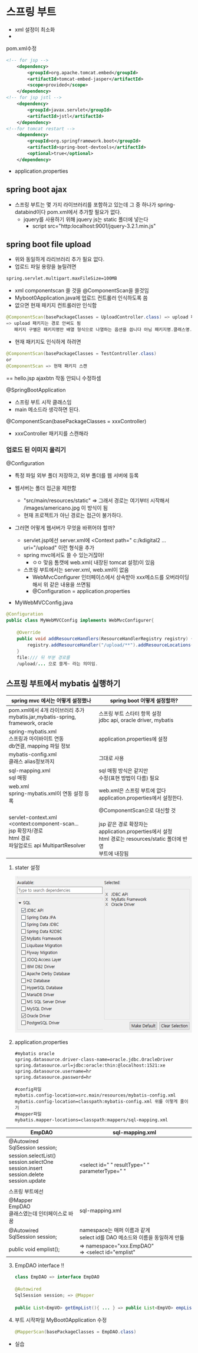 # 스프링 부트

* xml 설정이 최소화
* 

pom.xml수정

```xml
<!-- for jsp -->
	<dependency>
        <groupId>org.apache.tomcat.embed</groupId>
        <artifactId>tomcat-embed-jasper</artifactId>
        <scope>provided</scope>
    </dependency>
<!-- for jsp jstl -->
    <dependency>
        <groupId>javax.servlet</groupId>
        <artifactId>jstl</artifactId>
    </dependency>
<!--for tomcat restart -->
	<dependency>
        <groupId>org.springframework.boot</groupId>
        <artifactId>spring-boot-devtools</artifactId>
        <optional>true</optional>
	</dependency>

```

* application.properties



## spring boot ajax

* 스프링 부트는 몇 가지 라이브러리를 포함하고 있는데 그 중 하나가 spring-databind이다 pom.xml에서 추가할 필요가 없다.
  * jquery를 사용하기 위해 jquery js는 static 폴더에 넣는다
    * script src="http:localhost:9001/jquery-3.2.1.min.js"

## spring boot file upload

* 위와 동일하게 라리브러리 추가 필요 없다.
* 업로드 파일 용량을 늘릴려면

```xml
spring.servlet.multipart.maxFileSize=100MB
```

* xml componentscan 쓸 것을 @ComponentScan을 쓸것임
* Myboot0Application.java에 업로드 컨트롤러 인식하도록 씀
* 없으면 현재 패키지 컨트롤러만 인식함

```java
@ComponentScan(basePackageClasses = UploadController.class) => upload 패키지 컨트롤러만 인식
=> upload 패키지는 경로 안써도 됨
   패키지 구별은 패키지명만 배열 형식으로 나열하는 옵션을 씁니다 아님 패키지명.클래스명.class  형식으로 씁니다

```

* 현재 패키지도 인식하게 하려면

```java
@ComponentScan(basePackageClasses = TestController.class)
or
@ComponentScan => 현재 패키지 스캔
```

== hello.jsp ajaxbtn 작동 안되니 수정하셈

@SpringBootApplication

* 스프링 부트 시작 클래스임
* main 메소드라 생각하면 된다.

@ComponentScan(basePackageClasses = xxxController)

* xxxController 패키지를 스캔해라

### 업로드 된 이미지 올리기

@Configuration

* 특정 파일 외부 폴더 저장하고, 외부 폴더를 웹 서버에 등록

* 웹서버는 폴더 접근을 제한함
  * "src/main/resources/static" => 그래서 경로는 여기부터 시작해서 /images/americano.jpg 이 방식이 됨
  * 현재 프로젝트가 아닌 경로는 접근이 불가하다.
* 그러면 어떻게 웹서버가 무엇을 바뀌어야 할까?
  * servlet.jsp에선 server.xml에 <Context path=" c:/kdigital2 ... uri="/upload" 이런 형식을 추가
  * spring mvc에서도 쓸 수 있는거잖아!
    * ㅇㅇ 맞음 톰캣에 web.xml( 내장된 tomcat 설정)이 있음
  * 스프링 부트에서는  server.xml, web.xml이 없음
    * WebMvcConfigurer 인터페이스에서 상속받아 xxx메소드를 오버라이딩 해서 위 같은 내용을 쓰면됨
    * @Configuration = application.properties
* MyWebMVCConfig.java

```java
@Configuration
public class MyWebMVCConfig implements WebMvcConfigurer{

	@Override
	public void addResourceHandlers(ResourceHandlerRegistry registry) {
		registry.addResourceHandler("/upload/**").addResourceLocations("file:///c:/kdigital2/upload/");
	}
    file:/// 뒤 부분 경로를
    /upload/... 으로 쓸게~ 라는 의미임.
```

## 스프링 부트에서  mybatis 실행하기

| spring mvc 에서는 어떻게 설정했나                            | spring boot 어떻게 설정할까?                                 |
| ------------------------------------------------------------ | ------------------------------------------------------------ |
| pom.xml에서 4개 라이브러리 추가<br />mybatis.jar,mybatis-spring, framework, oracle | 스프링 부트 스타터 항목 설정<br />jdbc api, oracle driver, mybatis |
| spring-mybatis.xml<br />스프링과 마이바이트 연동<br />db연결, mapping 파일 정보 | application.properties에 설정                                |
| mybatis-config.xml<br />클래스 alias정보까지                 | 그대로 사용                                                  |
| sql-mapping.xml<br />sql 매핑                                | sql 매핑 방식은 같지만 <br />수정(표현 방법이 다름) 필요     |
| web.xml<br />spring-mybatis.xml이 연동 설정 등록<br />       | web.xml은 스프링 부트에 없다 <br />application.properties에서 설정한다. |
| servlet-context.xml<br /><context:component-scan...<br />jsp 확장자/경로<br />html 경로<br />파일업로드 api MultipartResolver | @ComponentScan으로 대신할 것<br /><br />jsp 같은 경로 확장자는 application.properties에서 설정<br />html 경로는 resources/static 폴더에 반영<br />부트에 내장됨 |

1. stater 설정

   ![image-20210913134745516](../md-images/image-20210913134745516.png)

2. application.properties

   ```
   #mybatis oracle
   spring.datasource.driver-class-name=oracle.jdbc.OracleDriver
   spring.datasource.url=jdbc:oracle:thin:@localhost:1521:xe
   spring.datasource.username=hr
   spring.datasource.password=hr
   
   #config파일
   mybatis.config-location=src.main/resources/mybatis-config.xml
   mybatis.config-location=classpath:mybatis-config.xml 위를 이렇게 줄이기
   #mapper파일
   mybatis.mapper-locations=classpath:mappers/sql-mapping.xml
   ```

   

| EmpDAO                                                       | sql-mapping.xml                                              |
| ------------------------------------------------------------ | ------------------------------------------------------------ |
| @Autowired<br />SqlSession session;                          |                                                              |
| session.selectList()<br />session.selectOne<br />session.insert<br />session.delete<br />session.update | <select id=" " resultType=" " parameterType=" "              |
|                                                              |                                                              |
| 스프링 부트에선                                              |                                                              |
| @Mapper<br />EmpDAO<br />클래스였는데 인터페이스로 바꿈      | sql-mapping.xml                                              |
| @Autowired<br />SqlSession session;                          | namespace는 매퍼 이름과 같게<br />select id를 DAO 메소드와 이름을 동일하게 만듦 |
| public void emplist();                                       | =>  namespace="xxx.EmpDAO"<br />=>  <select id="emplist"     |

3. EmpDAO interface !!

   ```java
   class EmpDAO => interface EmpDAO
       
   @Autowired
   SqlSession session; => @Mapper
       
   public List<EmpVO> getEmpList(){ ... } => public List<EmpVO> empList();
   ```

4. 부트 시작파일 MyBoot0Application 수정

   ```java
   @MapperScan(basePackageClasses = EmpDAO.class)
   ```

   

* 실습

